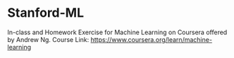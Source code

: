 # Stanford-ML
In-class and Homework Exercise for Machine Learning on Coursera offered by Andrew Ng.
Course Link: https://www.coursera.org/learn/machine-learning
